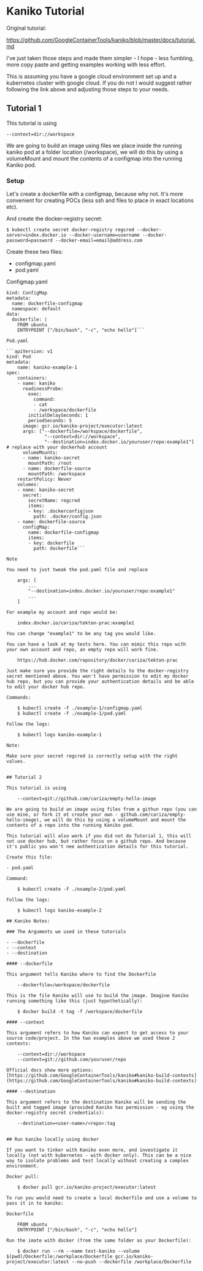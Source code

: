 # Kaniko Tutorial

Original tutorial:

https://github.com/GoogleContainerTools/kaniko/blob/master/docs/tutorial.md

I've just taken those steps and made them simpler - I hope - less fumbling, more copy paste and getting examples working with less effort.

This is assuming you have a google cloud environment set up and a kubernetes cluster with google cloud. If you do not I would suggest rather following the link above and adjusting those steps to your needs.

## Tutorial 1

This tutorial is using

    --context=dir://workspace

We are going to build an image using files we place inside the running kaniko pod at a folder location (/workspace), we will do this by using a volumeMount and mount the contents of a configmap into the running Kaniko pod.

### Setup

Let's create a dockerfile with a configmap, because why not. It's more convenient for creating POCs (less ssh and files to place in exact locations etc).

And create the docker-registry secret:

    $ kubectl create secret docker-registry regcred --docker-server=index.docker.io --docker-username=username --docker-password=password --docker-email=email@address.com

Create these two files:
- configmap.yaml
- pod.yaml

Configmap.yaml

```apiVersion: v1
kind: ConfigMap
metadata:
  name: dockerfile-configmap
  namespace: default
data:
  dockerfile: |
    FROM ubuntu
    ENTRYPOINT ["/bin/bash", "-c", "echo hello"]```

Pod.yaml

```apiVersion: v1
kind: Pod
metadata:
    name: kaniko-example-1
spec:
    containers:
    - name: kaniko
      readinessProbe:
        exec:
          command:
          - cat
          - /workspace/dockerfile
        initialDelaySeconds: 1
        periodSeconds: 5
      image: gcr.io/kaniko-project/executor:latest
      args: ["--dockerfile=/workspace/dockerfile",
              "--context=dir://workspace",
              "--destination=index.docker.io/youruser/repo:example1"] # replace with your dockerhub account
      volumeMounts:
      - name: kaniko-secret
        mountPath: /root
      - name: dockerfile-source
        mountPath: /workspace
    restartPolicy: Never
    volumes:
    - name: kaniko-secret
      secret:
        secretName: regcred
        items:
        - key: .dockerconfigjson
          path: .docker/config.json
    - name: dockerfile-source
      configMap:
        name: dockerfile-configmap
        items:
        - key: dockerfile
          path: dockerfile```

Note

You need to just tweak the pod.yaml file and replace 

    args: [
        ...
        "--destination=index.docker.io/youruser/repo:example1"
        ...
    ]

For example my account and repo would be:

    index.docker.io/cariza/tekton-prac:example1

You can change "example1" to be any tag you would like.

You can have a look at my tests here. You can mimic this repo with your own account and repo, an empty repo will work fine. 

    https://hub.docker.com/repository/docker/cariza/tekton-prac

Just make sure you provide the right details to the docker-registry secret mentioned above. You won't have permission to edit my docker hub repo, but you can provide your authentication details and be able to edit your docker hub repo.

Commands:

    $ kubectl create -f ./example-1/configmap.yaml
    $ kubectl create -f ./example-1/pod.yaml

Follow the logs:

    $ kubectl logs kaniko-example-1

Note:

Make sure your secret regcred is correctly setup with the right values.


## Tutorial 2

This tutorial is using

    --context=git://github.com/cariza/empty-hello-image

We are going to build an image using files from a githun repo (you can use mine, or fork it ot create your own - github.com/cariza/empty-hello-image), we will do this by using a volumeMount and mount the contents of a repo into the running Kaniko pod.

This tutorial will also work if you did not do Tutorial 1, this will not use docker hub, but rather focus on a github repo. And because it's public you won't nee authentication details for this tutorial.

Create this file:

- pod.yaml

Command:

    $ kubectl create -f ./example-2/pod.yaml

Follow the logs:

    $ kubectl logs kaniko-example-2

## Kaniko Notes:

### The Arguments we used in these tutorials

- --dockerfile
- --context
- --destination

#### --dockerfile

This argument tells Kaniko where to find the Dockerfile

    --dockerfile=/workspace/dockerfile

This is the file Kaniko will use to build the image. Imagine Kaniko running something like this (just hypothetically):

    $ docker build -t tag -f /workspace/dockerfile

#### --context    

This argument refers to how Kaniko can expect to get access to your source code/project. In the two examples above we used these 2 contexts:

    --context=dir://workspace
    --context=git://github.com/youruser/repo

Official docs show more options: [https://github.com/GoogleContainerTools/kaniko#kaniko-build-contexts](https://github.com/GoogleContainerTools/kaniko#kaniko-build-contexts)

#### --destination

This argument refers to the destination Kaniko will be sending the built and tagged image (provided Kaniko has permission - eg using the docker-registry secret credentials):

    --destination=<user-name>/<repo>:tag


## Run kaniko locally using docker

If you want to tinker with Kaniko even more, and investigate it locally (not with kubernetes - with docker only). This can be a nice way to isolate problems and test locally without creating a complex environment.

Docker pull:

    $ docker pull gcr.io/kaniko-project/executor:latest

To run you would need to create a local dockerfile and use a volume to pass it in to kaniko:

Dockerfile

    FROM ubuntu
    ENTRYPOINT ["/bin/bash", "-c", "echo hello"]

Run the imate with docker (from the same folder as your Dockerfile):

    $ docker run --rm --name test-kaniko --volume $(pwd)/Dockerfile:/workplace/Dockerfile gcr.io/kaniko-project/executor:latest --no-push --dockerfile /workplace/Dockerfile

